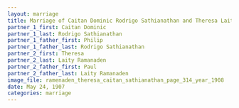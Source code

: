 ```yaml
---
layout: marriage
title: Marriage of Caitan Dominic Rodrigo Sathianathan and Theresa Laity Ramanaden
partner_1_first: Caitan Dominic
partner_1_last: Rodrigo Sathianathan
partner_1_father_first: Philip
partner_1_father_last: Rodrigo Sathianathan
partner_2_first: Theresa
partner_2_last: Laity Ramanaden
partner_2_father_first: Paul
partner_2_father_last: Laity Ramanaden
image_file: ramenaden_theresa_caitan_sathianathan_page_314_year_1908
date: May 24, 1907
categories: marriage
---
```


